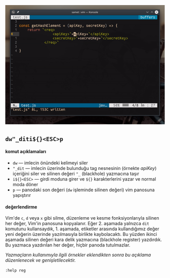 ![](65.gif)

## `dw"_diti${}<ESC>p`

#### komut açıklamaları

- `dw` ― imlecin önündeki kelimeyi siler
- `"_dit` ― imlecin üzerinde bulunduğu tag nesnesinin (örnekte *apiKey*) içeriğini siler ve silinen değeri `"_` (blackhole) yazmacına taşır 
- `i${}<ESC>` ― girdi moduna girer ve `${}` karakterlerini yazar ve normal moda döner
- `p` ― panodaki son değeri (`dw` işleminde silinen değeri) vim panosuna yapıştırır

#### değerlendirme

Vim'de `c`, `d` veya `x` gibi silme, düzenleme ve kesme fonksiyonlarıyla silinen her değer, Vim'in panosuna kopyalanır. Eğer 2. aşamada yalnızca `dit` komutunu kullansaydık, 1. aşamada, etiketler arasında kullandığımız değer yeni değerin üzerinde yazılmasıyla birlikte kaybolacaktı. Bu yüzden ikinci aşamada silinen değeri kara delik yazmacına (blackhole register) yazdırdık. Bu yazmaca yazdırılan her değer, hiçbir panoda tutulmazlar.

*Yazmaçların kullanımıyla ilgili örnekler eklendikten sonra bu açıklama düzenlenecek ve genişletilecektir.*

`:help reg`
